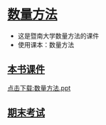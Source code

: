 # [数量方法](https://github.com/scutcyr/jida_teaching/tree/master/shuliangfangfa)
- 这是暨南大学数量方法的课件
- 使用课本：数量方法

## [本书课件](https://raw.githubusercontent.com/scutcyr/jida_teaching/master/shuliangfangfa/%E6%95%B0%E9%87%8F%E6%96%B9%E6%B3%95.pdf)
  [点击下载:数量方法.ppt](https://raw.githubusercontent.com/scutcyr/jida_teaching/master/shuliangfangfa/%E6%95%B0%E9%87%8F%E6%96%B9%E6%B3%95.pdf)
## [期末考试]()
